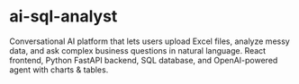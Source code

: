 # ai-sql-analyst
Conversational AI platform that lets users upload Excel files, analyze messy data, and ask complex business questions in natural language. React frontend, Python FastAPI backend, SQL database, and OpenAI-powered agent with charts &amp; tables.
